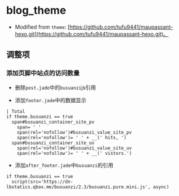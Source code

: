 # blog_theme

- Modified from `theme`: [https://github.com/tufu9441/maupassant-hexo.git](https://github.com/tufu9441/maupassant-hexo.git)。

## 调整项

### 添加页脚中站点的访问数量

- 删除`post.jade`中的`busuanzi`js引用

- 添加`footer.jade`中的数据显示
```
| Total
if theme.busuanzi == true
  span#busuanzi_container_site_pv
    span= ' '
    span(rel='nofollow')#busuanzi_value_site_pv
    span(rel='nofollow')= ' ' + __(' hits, ')
  span#busuanzi_container_site_uv
    span(rel='nofollow')#busuanzi_value_site_uv
    span(rel='nofollow')= ' ' + __(' vistors.')
```

- 添加`after_footer.jade`中`busuanzi`的引用

```
if theme.busuanzi == true
  script(src='https://dn-lbstatics.qbox.me/busuanzi/2.3/busuanzi.pure.mini.js', async)
